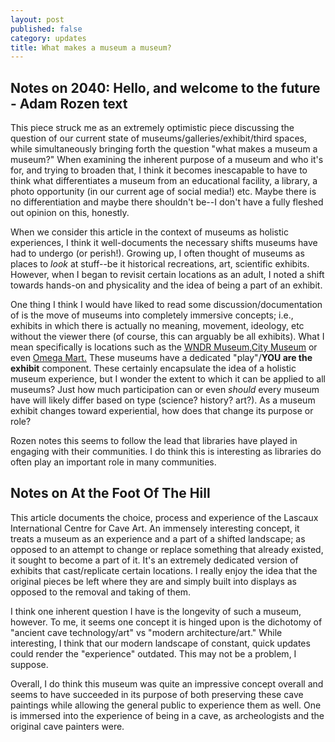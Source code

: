 ```yaml
---
layout: post
published: false
category: updates
title: What makes a museum a museum?
---
```

## Notes on 2040: Hello, and welcome to the future - Adam Rozen text

This piece struck me as an extremely optimistic piece discussing the question of our current state of museums/galleries/exhibit/third spaces, while simultaneously bringing forth the question "what makes a museum a museum?" When examining the inherent purpose of a museum and who it's for, and trying to broaden that, I think it becomes inescapable to have to think what differentiates a museum from an educational facility, a library, a photo opportunity (in our current age of social media!) etc. Maybe there is no differentiation and maybe there shouldn't be--I don't have a fully fleshed out opinion on this, honestly.

When we consider this article in the context of museums as holistic experiences, I think it well-documents the necessary shifts museums have had to undergo (or perish!). Growing up, I often thought of museums as places to _look_ at stuff--be it historical recreations, art, scientific exhibits. However, when I began to revisit certain locations as an adult, I noted a shift towards hands-on and physicality and the idea of being a part of an exhibit. 

One thing I think I would  have liked to read some discussion/documentation of is the move of museums into completely immersive concepts; i.e., exhibits in which there is actually no meaning, movement, ideology, etc without the viewer there (of course, this can arguably be all exhibits). What I mean specifically is locations such as the [WNDR Museum](https://www.wndrmuseum.com/),[City Museum](https://www.citymuseum.org/) or even [Omega Mart.](https://www.omegamart.com/) These museums have a dedicated "play"/**YOU are the exhibit** component. These certainly encapsulate the idea of a holistic museum experience, but I wonder the extent to which it can be applied to all museums? Just how much participation can or even _should_ every museum have will likely differ based on type (science? history? art?). As a museum exhibit changes toward experiential, how does that change its purpose or role?

Rozen notes this seems to follow the lead that libraries have played in engaging with their communities. I do think this is interesting as libraries do often play an important role in many communities. 

## Notes on At the Foot Of The Hill 
This article documents the choice, process and experience of the Lascaux International Centre for Cave Art. An immensely interesting concept, it treats a museum as an experience and a part of a shifted landscape; as opposed to an attempt to change or replace something that already existed, it sought to become a part of it. It's an extremely dedicated version of exhibits that cast/replicate certain locations. I really enjoy the idea that the original pieces be left where they are and simply built into displays as opposed to the removal and taking of them. 

I think one inherent question I have is the longevity of such a museum, however. To me, it seems one concept it is hinged upon is the dichotomy of "ancient cave technology/art" vs "modern architecture/art." While interesting, I think that our modern landscape of constant, quick updates could render the "experience" outdated. This may not be a problem, I suppose.

Overall, I do think this museum was quite an impressive concept overall and seems to have succeeded in its purpose of both preserving these cave paintings while allowing the general public to experience them as well. One is immersed into the experience of being in a cave, as archeologists and the original cave painters were. 

